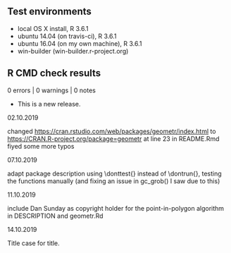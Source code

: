 ## Test environments
* local OS X install, R 3.6.1
* ubuntu 14.04 (on travis-ci), R 3.6.1
* ubuntu 16.04 (on my own machine), R 3.6.1
* win-builder (win-builder.r-project.org)

## R CMD check results

0 errors | 0 warnings | 0 notes

* This is a new release.


02.10.2019

changed https://cran.rstudio.com/web/packages/geometr/index.html to https://CRAN.R-project.org/package=geometr at line 23 in README.Rmd
fiyed some more typos

07.10.2019

adapt package description
using \donttest{} instead of \dontrun{}, testing the functions manually (and fixing an issue in gc_grob() I saw due to this) 

11.10.2019

include Dan Sunday as copyright holder for the point-in-polygon algorithm in DESCRIPTION and geometr.Rd

14.10.2019

Title case for title.

